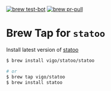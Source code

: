 [![brew test-bot](https://github.com/vigo/homebrew-statoo/actions/workflows/tests.yml/badge.svg)](https://github.com/vigo/homebrew-statoo/actions/workflows/tests.yml)
[![brew pr-pull](https://github.com/vigo/homebrew-statoo/actions/workflows/publish.yml/badge.svg)](https://github.com/vigo/homebrew-statoo/actions/workflows/publish.yml)

# Brew Tap for `statoo`

Install latest version of [statoo](https://github.com/vigo/statoo)

```bash
$ brew install vigo/statoo/statoo

# or
$ brew tap vigo/statoo
$ brew install statoo
```
